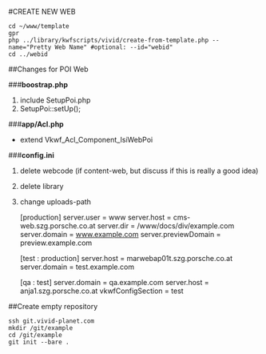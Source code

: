 #CREATE NEW WEB

    cd ~/www/template
    gpr
    php ../library/kwfscripts/vivid/create-from-template.php --name="Pretty Web Name" #optional: --id="webid"
    cd ../webid
    
    
##Changes for POI Web

###**boostrap.php**

1. include SetupPoi.php
2. SetupPoi::setUp();

###**app/Acl.php**

* extend Vkwf_Acl_Component_IsiWebPoi


###**config.ini**

1. delete webcode (if content-web, but discuss if this is really a good idea)
2. delete library
3. change uploads-path


    [production]
    server.user = www
    server.host = cms-web.szg.porsche.co.at
    server.dir = /www/docs/div/example.com
    server.domain = www.example.com
    server.previewDomain = preview.example.com
     
    [test : production]
    server.host = marwebap01t.szg.porsche.co.at
    server.domain = test.example.com
     
    [qa : test]
    server.domain = qa.example.com
    server.host = anja1.szg.porsche.co.at
    vkwfConfigSection = test
    
    
##Create empty repository

    ssh git.vivid-planet.com
    mkdir /git/example
    cd /git/example
    git init --bare .